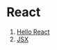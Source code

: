 # React 
1. [Hello React](https://github.com/Willingkings/React/tree/main/src/hello-react)
1. [JSX](https://github.com/Willingkings/React/blob/main/src/jsx/index.js)